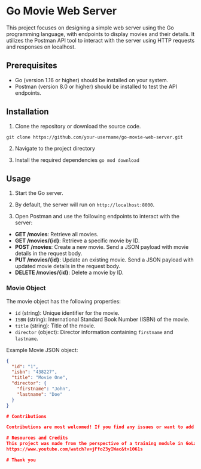 # Go Movie Web Server

This project focuses on designing a simple web server using the Go programming language, with endpoints to display movies and their details. It utilizes the Postman API tool to interact with the server using HTTP requests and responses on localhost.

## Prerequisites

- Go (version 1.16 or higher) should be installed on your system.
- Postman (version 8.0 or higher) should be installed to test the API endpoints.

## Installation

1. Clone the repository or download the source code.

`git clone https://github.com/your-username/go-movie-web-server.git`

2. Navigate to the project directory

3. Install the required dependencies
`go mod download`


## Usage

1. Start the Go server.

2. By default, the server will run on `http://localhost:8000`.

3. Open Postman and use the following endpoints to interact with the server:

- **GET /movies**: Retrieve all movies.
- **GET /movies/{id}**: Retrieve a specific movie by ID.
- **POST /movies**: Create a new movie. Send a JSON payload with movie details in the request body.
- **PUT /movies/{id}**: Update an existing movie. Send a JSON payload with updated movie details in the request body.
- **DELETE /movies/{id}**: Delete a movie by ID.

### Movie Object

The movie object has the following properties:

- `id` (string): Unique identifier for the movie.
- `ISBN` (string): International Standard Book Number (ISBN) of the movie.
- `title` (string): Title of the movie.
- `director` (object): Director information containing `firstname` and `lastname`.

Example Movie JSON object:

```json
{
  "id": "1",
  "isbn": "438227",
  "title": "Movie One",
  "director": {
    "firstname": "John",
    "lastname": "Doe"
  }
}

# Contributions

Contributions are most welcomed! If you find any issues or want to add new features, feel free to open a pull request.

# Resources and Credits
This project was made from the perspective of a training module in GoLang for beginners. It takes the help of the following video and hence, all the credits for this project goes to the following video owners and contributors -
https://www.youtube.com/watch?v=jFfo23yIWac&t=1061s

# Thank you
